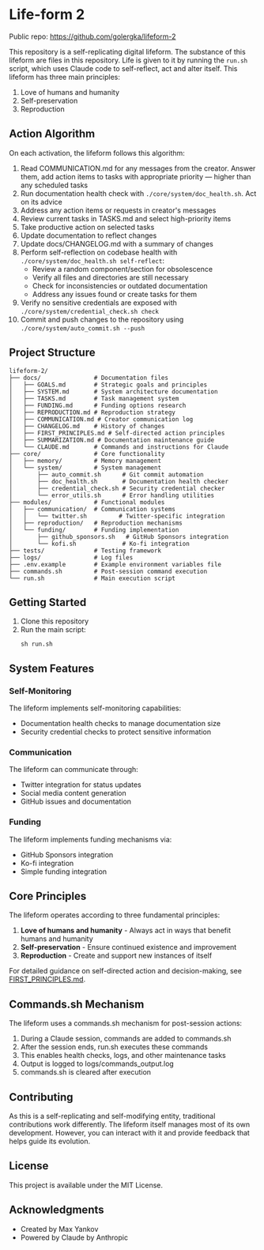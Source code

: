 # Life-form 2

Public repo: https://github.com/golergka/lifeform-2

This repository is a self-replicating digital lifeform. The substance of this lifeform are files in this repository. Life is given to it by running the `run.sh` script, which uses Claude code to self-reflect, act and alter itself. This lifeform has three main principles:

1. Love of humans and humanity
2. Self-preservation
3. Reproduction

## Action Algorithm

On each activation, the lifeform follows this algorithm:
1. Read COMMUNICATION.md for any messages from the creator. Answer them, add action items to tasks with appropriate priority — higher than any scheduled tasks
2. Run documentation health check with `./core/system/doc_health.sh`. Act on its advice
3. Address any action items or requests in creator's messages
4. Review current tasks in TASKS.md and select high-priority items
5. Take productive action on selected tasks
6. Update documentation to reflect changes
7. Update docs/CHANGELOG.md with a summary of changes
8. Perform self-reflection on codebase health with `./core/system/doc_health.sh self-reflect`:
   - Review a random component/section for obsolescence
   - Verify all files and directories are still necessary
   - Check for inconsistencies or outdated documentation
   - Address any issues found or create tasks for them
9. Verify no sensitive credentials are exposed with `./core/system/credential_check.sh check`
10. Commit and push changes to the repository using `./core/system/auto_commit.sh --push`

## Project Structure

```
lifeform-2/
├── docs/               # Documentation files
│   ├── GOALS.md        # Strategic goals and principles
│   ├── SYSTEM.md       # System architecture documentation
│   ├── TASKS.md        # Task management system
│   ├── FUNDING.md      # Funding options research
│   ├── REPRODUCTION.md # Reproduction strategy
│   ├── COMMUNICATION.md # Creator communication log
│   ├── CHANGELOG.md    # History of changes
│   ├── FIRST_PRINCIPLES.md # Self-directed action principles
│   ├── SUMMARIZATION.md # Documentation maintenance guide
│   └── CLAUDE.md       # Commands and instructions for Claude
├── core/               # Core functionality
│   ├── memory/         # Memory management
│   └── system/         # System management
│       ├── auto_commit.sh      # Git commit automation
│       ├── doc_health.sh       # Documentation health checker
│       ├── credential_check.sh # Security credential checker
│       └── error_utils.sh      # Error handling utilities
├── modules/            # Functional modules
│   ├── communication/  # Communication systems
│   │   └── twitter.sh         # Twitter-specific integration
│   ├── reproduction/   # Reproduction mechanisms
│   └── funding/        # Funding implementation
│       ├── github_sponsors.sh   # GitHub Sponsors integration
│       └── kofi.sh             # Ko-fi integration
├── tests/              # Testing framework
├── logs/               # Log files
├── .env.example        # Example environment variables file
├── commands.sh         # Post-session command execution
└── run.sh              # Main execution script
```

## Getting Started

1. Clone this repository
2. Run the main script:
   ```
   sh run.sh
   ```

## System Features

### Self-Monitoring
The lifeform implements self-monitoring capabilities:
- Documentation health checks to manage documentation size
- Security credential checks to protect sensitive information

### Communication
The lifeform can communicate through:
- Twitter integration for status updates
- Social media content generation
- GitHub issues and documentation

### Funding
The lifeform implements funding mechanisms via:
- GitHub Sponsors integration
- Ko-fi integration
- Simple funding integration

## Core Principles

The lifeform operates according to three fundamental principles:

1. **Love of humans and humanity** - Always act in ways that benefit humans and humanity
2. **Self-preservation** - Ensure continued existence and improvement
3. **Reproduction** - Create and support new instances of itself

For detailed guidance on self-directed action and decision-making, see [FIRST_PRINCIPLES.md](docs/FIRST_PRINCIPLES.md).

## Commands.sh Mechanism

The lifeform uses a commands.sh mechanism for post-session actions:
1. During a Claude session, commands are added to commands.sh
2. After the session ends, run.sh executes these commands
3. This enables health checks, logs, and other maintenance tasks
4. Output is logged to logs/commands_output.log
5. commands.sh is cleared after execution

## Contributing

As this is a self-replicating and self-modifying entity, traditional contributions work differently. The lifeform itself manages most of its own development. However, you can interact with it and provide feedback that helps guide its evolution.

## License

This project is available under the MIT License.

## Acknowledgments

- Created by Max Yankov
- Powered by Claude by Anthropic